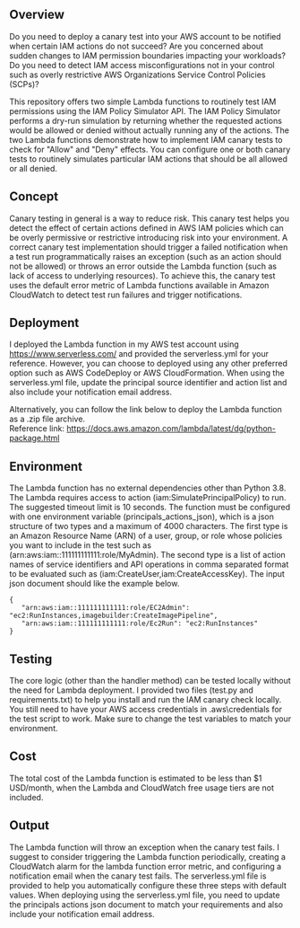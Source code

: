 ## Overview
Do you need to deploy a canary test into your AWS account to be notified when certain IAM actions do not succeed? Are you concerned about sudden changes to IAM permission boundaries impacting your workloads? Do you need to detect IAM access misconfigurations not in your control such as overly restrictive AWS Organizations Service Control Policies (SCPs)?<br/>

This repository offers two simple Lambda functions to routinely test IAM permissions using the IAM Policy Simulator API. The IAM Policy Simulator performs a dry-run simulation by returning whether the requested actions would be allowed or denied without actually running any of the actions. The two Lambda functions demonstrate how to implement IAM canary tests to check for "Allow" and "Deny" effects. You can configure one or both canary tests to routinely simulates particular IAM actions that should be all allowed or all denied.<br/> 

## Concept
Canary testing in general is a way to reduce risk. This canary test helps you detect the effect of certain actions defined in AWS IAM policies which can be overly permissive or restrictive introducing risk into your environment. A correct canary test implementation should trigger a failed notification when a test run programmatically raises an exception (such as an action should not be allowed) or throws an error outside the Lambda function (such as lack of access to underlying resources). To achieve this, the canary test uses the default error metric of Lambda functions available in Amazon CloudWatch to detect test run failures and trigger notifications.<br/> 

## Deployment
I deployed the Lambda function in my AWS test account using https://www.serverless.com/ and provided the serverless.yml for your reference. However, you can choose to deployed using any other preferred option such as AWS CodeDeploy or AWS CloudFormation. When using the serverless.yml file, update the principal source identifier and action list and also include your notification email address.<br/>

Alternatively, you can follow the link below to deploy the Lambda function as a .zip file archive.<br/>
Reference link: https://docs.aws.amazon.com/lambda/latest/dg/python-package.html

## Environment
The Lambda function has no external dependencies other than Python 3.8. The Lambda requires access to action (iam:SimulatePrincipalPolicy) to run. The suggested timeout limit is 10 seconds. The function must be configured with one environment variable (principals_actions_json), which is a json structure of two types and a maximum of 4000 characters. The first type is an Amazon Resource Name (ARN) of a user, group, or role whose policies you want to include in the test such as (arn:aws:iam::111111111111:role/MyAdmin). The second type is a list of action names of service identifiers and API operations in comma separated format to be evaluated such as (iam:CreateUser,iam:CreateAccessKey). The input json document should like the example below.
```
{
   "arn:aws:iam::111111111111:role/EC2Admin": "ec2:RunInstances,imagebuilder:CreateImagePipeline",
   "arn:aws:iam::111111111111:role/Ec2Run": "ec2:RunInstances"
}
```
## Testing
The core logic (other than the handler method) can be tested locally without the need for Lambda deployment. I provided two files (test.py and requirements.txt) to help you install and run the IAM canary check locally. You still need to have your AWS access credentials in .aws\credentials for the test script to work. Make sure to change the test variables to match your environment. 

## Cost
The total cost of the Lambda function is estimated to be less than $1 USD/month, when the Lambda and CloudWatch free usage tiers are not included. 

## Output
The Lambda function will throw an exception when the canary test fails. I suggest to consider triggering the Lambda function periodically, creating a CloudWatch alarm for the lambda function error metric, and configuring a notification email when the canary test fails. The serverless.yml file is provided to help you automatically configure these three steps with default values. When deploying using the serverless.yml file, you need to update the principals actions json document to match your requirements and also include your notification email address.
